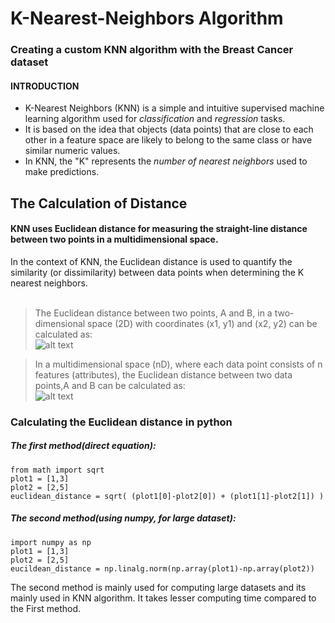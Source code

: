# K-Nearest-Neighbors Algorithm
### Creating a custom KNN algorithm with the Breast Cancer dataset

#### INTRODUCTION
- K-Nearest Neighbors (KNN) is a simple and intuitive supervised machine learning algorithm used for _classification_ and _regression_ tasks.
- It is based on the idea that objects (data points) that are close to each other in a feature space are likely to belong to the same class or have similar numeric values.
- In KNN, the "K" represents the _number of nearest neighbors_ used to make predictions.


## The Calculation of Distance
#### KNN uses Euclidean distance for measuring the straight-line distance between two points in a multidimensional space.
In the context of KNN, the Euclidean distance is used to quantify the similarity (or dissimilarity) between data points when determining the K nearest neighbors.
<br/><br/>
>The Euclidean distance between two points, A and B, in a two-dimensional space (2D) with coordinates (x1, y1) and (x2, y2) can be calculated as:<br/>
![alt text](https://encrypted-tbn0.gstatic.com/images?q=tbn:ANd9GcThjlpzCiz0hF8CGT7KD5mKG11tJhLsKe2KNKPjhQU6h7S5lV198eYCtcbOFzuZMN1GaA&usqp=CAU)

>In a multidimensional space (nD), where each data point consists of n features (attributes), the Euclidean distance between two data points,A and B can be calculated as:<br/>
![alt text](https://encrypted-tbn0.gstatic.com/images?q=tbn:ANd9GcR_PH55fDg2EkJphjKP-d8oixN8Pa3JON8Zvg&usqp=CAU)


### Calculating the Euclidean distance in python

##### The first method(direct equation):
```
from math import sqrt
plot1 = [1,3]
plot2 = [2,5]
euclidean_distance = sqrt( (plot1[0]-plot2[0]) + (plot1[1]-plot2[1]) )
```

##### The second method(using numpy, for large dataset):
```
import numpy as np
plot1 = [1,3]
plot2 = [2,5]
eucildean_distance = np.linalg.norm(np.array(plot1)-np.array(plot2))
```
The second method is mainly used for computing large datasets and its mainly used in KNN algorithm. It takes lesser computing time compared to the First method.

